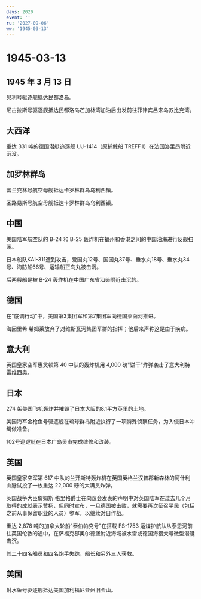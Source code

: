 ```yaml
---
days: 2020
event: ''
ru: '2027-09-06'
ww: '1945-03-13'
---
```


# 1945-03-13

## 1945 年 3 月 13 日

贝利号驱逐舰抵达民都洛岛。

尼古拉斯号驱逐舰抵达民都洛岛芒加林湾加油后出发前往菲律宾吕宋岛苏比克湾。

## 大西洋

重达 331 吨的德国潜艇追逐舰 UJ-1414（原捕鲸船 TREFF
I）在法国洛里昂附近沉没。

## 加罗林群岛

富兰克林号航空母舰抵达卡罗林群岛乌利西镇。

圣路易斯号航空母舰抵达卡罗林群岛乌利西镇。

## 中国

美国陆军航空队的 B-24 和 B-25
轰炸机在福州和香港之间的中国沿海进行反舰扫荡。

日本船队KAI-311遭到攻击，爱国丸12号、国国丸37号、垂水丸18号、垂水丸34号、海防船66号、运输船正岛丸被击沉。

后两艘船是被 B-24 轰炸机在中国广东省汕头附近击沉的。

## 德国

在"底调行动"中，美国第3集团军和第7集团军向德国莱茵河推进。

海因里希·希姆莱放弃了对维斯瓦河集团军群的指挥；他后来声称这是由于疾病。

## 意大利

英国皇家空军惠灵顿第 40 中队的轰炸机用 4,000
磅"饼干"炸弹袭击了意大利特雷维西奥。

## 日本

274 架美国飞机轰炸并摧毁了日本大阪的8.1平方英里的土地。

美国海军金枪鱼号驱逐舰在琉球群岛附近执行了一项特殊侦察任务，为入侵日本冲绳做准备。

102号巡逻艇在日本广岛吴市完成维修和改装。

## 英国

英国皇家空军第 617
中队的兰开斯特轰炸机在英国英格兰汉普郡新森林的阿什利山脉试投了一枚重达
22,000 磅的大满贯炸弹。

英国战争大臣詹姆斯·格里格爵士在向议会发表的声明中对英国陆军在过去几个月取得的成就表示赞扬，但同时宣布，一旦德国被击败，就需要再次征召平民（包括之前从事保留职业的人员）参军，以继续对日作战。

重达 2,878 吨的加拿大轮船"泰伯帕克号"在搭载 FS-1753
运煤护航队从泰恩河前往英国伦敦的途中，在萨福克郡奥尔德堡附近海域被水雷或德国海猎犬号微型潜艇击沉。

其二十四名船员和四名炮手失踪，船长和另外三人获救。

## 美国

射水鱼号驱逐舰抵达美国加利福尼亚州旧金山。